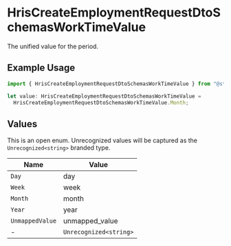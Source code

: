 # HrisCreateEmploymentRequestDtoSchemasWorkTimeValue

The unified value for the period.

## Example Usage

```typescript
import { HrisCreateEmploymentRequestDtoSchemasWorkTimeValue } from "@stackone/stackone-client-ts/sdk/models/shared";

let value: HrisCreateEmploymentRequestDtoSchemasWorkTimeValue =
  HrisCreateEmploymentRequestDtoSchemasWorkTimeValue.Month;
```

## Values

This is an open enum. Unrecognized values will be captured as the `Unrecognized<string>` branded type.

| Name                   | Value                  |
| ---------------------- | ---------------------- |
| `Day`                  | day                    |
| `Week`                 | week                   |
| `Month`                | month                  |
| `Year`                 | year                   |
| `UnmappedValue`        | unmapped_value         |
| -                      | `Unrecognized<string>` |